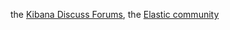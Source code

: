 the [Kibana Discuss Forums](https://discuss.elastic.co/c/kibana), the [Elastic community](https://www.elastic.co/community)
